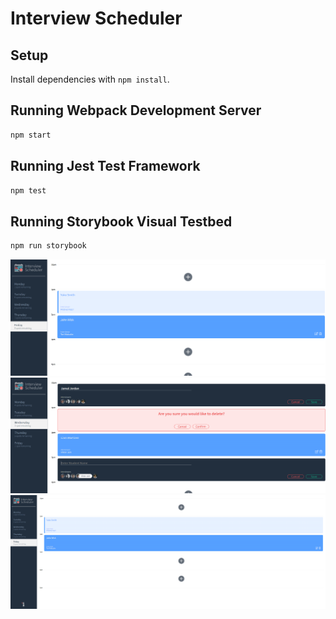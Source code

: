 # Interview Scheduler

## Setup

Install dependencies with `npm install`.

## Running Webpack Development Server

```sh
npm start
```

## Running Jest Test Framework

```sh
npm test
```

## Running Storybook Visual Testbed

```sh
npm run storybook
```
!["Monday"](https://github.com/010JGL/scheduler2/blob/master/docs/Add%20user.png?raw=true)
!["Multiple modes"](https://github.com/010JGL/scheduler2/blob/master/docs/Different%20modes.png?raw=true)
!["Firday"](https://github.com/010JGL/scheduler2/blob/master/docs/Friday.png?raw=true)